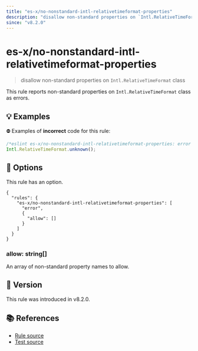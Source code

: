 ```yaml
---
title: "es-x/no-nonstandard-intl-relativetimeformat-properties"
description: "disallow non-standard properties on `Intl.RelativeTimeFormat` class"
since: "v8.2.0"
---
```


# es-x/no-nonstandard-intl-relativetimeformat-properties
> disallow non-standard properties on `Intl.RelativeTimeFormat` class

This rule reports non-standard properties on `Intl.RelativeTimeFormat` class as errors.

## 💡 Examples

⛔ Examples of **incorrect** code for this rule:

<eslint-playground type="bad">

```js
/*eslint es-x/no-nonstandard-intl-relativetimeformat-properties: error */
Intl.RelativeTimeFormat.unknown();
```

</eslint-playground>

## 🔧 Options

This rule has an option.

```jsonc
{
  "rules": {
    "es-x/no-nonstandard-intl-relativetimeformat-properties": [
      "error",
      {
        "allow": []
      }
    ]
  }
}
```

### allow: string[]

An array of non-standard property names to allow.

## 🚀 Version

This rule was introduced in v8.2.0.

## 📚 References

- [Rule source](https://github.com/eslint-community/eslint-plugin-es-x/blob/master/lib/rules/no-nonstandard-intl-relativetimeformat-properties.js)
- [Test source](https://github.com/eslint-community/eslint-plugin-es-x/blob/master/tests/lib/rules/no-nonstandard-intl-relativetimeformat-properties.js)
